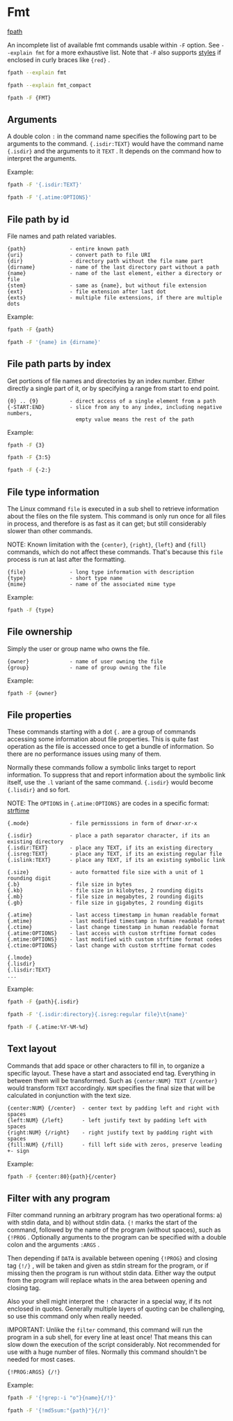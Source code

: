 # Fmt

[fpath](https://github.com/thingsiplay/fpath)

An incomplete list of available fmt commands usable within `-F` option. See
`--explain fmt` for a more exhaustive list. Note that `-F` also supports
[styles](styles.md) if enclosed in curly braces like `{red}` .

```bash
fpath --explain fmt

fpath --explain fmt_compact

fpath -F {FMT}
```

## Arguments

A double colon `:` in the command name specifies the following part to be
arguments to the command. `{.isdir:TEXT}` would have the command name
`{.isdir}` and the arguments to it `TEXT` . It depends on the command how to
interpret the arguments.

Example:

```bash
fpath -F '{.isdir:TEXT}'

fpath -F '{.atime:OPTIONS}'
```

## File path by id

File names and path related variables.

```
{path}              - entire known path
{uri}               - convert path to file URI
{dir}               - directory path without the file name part
{dirname}           - name of the last directory part without a path
{name}              - name of the last element, either a directory or file
{stem}              - same as {name}, but without file extension
{ext}               - file extension after last dot
{exts}              - multiple file extensions, if there are multiple dots
```

Example:

```bash
fpath -F {path}

fpath -F '{name} in {dirname}'
```

## File path parts by index

Get portions of file names and directories by an index number. Either directly
a single part of it, or by specifying a range from start to end point.

```
{0} .. {9}          - direct access of a single element from a path
{-START:END}        - slice from any to any index, including negative numbers,
                      empty value means the rest of the path
```

Example:

```bash
fpath -F {3}

fpath -F {3:5}

fpath -F {-2:}
```

## File type information

The Linux command `file` is executed in a sub shell to retrieve information
about the files on the file system. This command is only run once for all files
in process, and therefore is as fast as it can get; but still considerably
slower than other commands.

NOTE: Known limitation with the `{center}`, `{right}`, `{left}` and `{fill}`
commands, which do not affect these commands. That's because this `file`
process is run at last after the formatting.

```
{file}              - long type information with description
{type}              - short type name
{mime}              - name of the associated mime type
```

Example:

```bash
fpath -F {type}
```

## File ownership

Simply the user or group name who owns the file.

```
{owner}             - name of user owning the file
{group}             - name of group owning the file
```

Example:

```bash
fpath -F {owner}
```

## File properties

These commands starting with a dot `{.` are a group of commands accessing some
information about file properties. This is quite fast operation as the file is
accessed once to get a bundle of information. So there are no performance
issues using many of them.

Normally these commands follow a symbolic links target to report information.
To suppress that and report information about the symbolic link itself, use the
`.l` variant of the same command. `{.isdir}` would become `{.lisdir}` and so
fort.

NOTE: The `OPTIONS` in `{.atime:OPTIONS}` are codes in a specific format:
[strftime](https://docs.python.org/3/library/datetime.html#strftime-and-strptime-format-codes)

```
{.mode}             - file permisssions in form of drwxr-xr-x

{.isdir}            - place a path separator character, if its an existing directory
{.isdir:TEXT}       - place any TEXT, if its an existing directory
{.isreg:TEXT}       - place any TEXT, if its an existing regular file
{.islink:TEXT}      - place any TEXT, if its an existing symbolic link

{.size}             - auto formatted file size with a unit of 1 rounding digit
{.b}                - file size in bytes
{.kb}               - file size in kilobytes, 2 rounding digits
{.mb}               - file size in megabytes, 2 rounding digits
{.gb}               - file size in gigabytes, 2 rounding digits

{.atime}            - last access timestamp in human readable format
{.mtime}            - last modified timestamp in human readable format
{.ctime}            - last change timestamp in human readable format
{.atime:OPTIONS}    - last access with custom strftime format codes
{.mtime:OPTIONS}    - last modified with custom strftime format codes
{.ctime:OPTIONS}    - last change with custom strftime format codes

{.lmode}
{.lisdir}
{.lisdir:TEXT}
...
```

Example:

```bash
fpath -F {path}{.isdir}

fpath -F '{.isdir:directory}{.isreg:regular file}\t{name}'

fpath -F {.atime:%Y-%M-%d}
```

## Text layout

Commands that add space or other characters to fill in, to organize a specific
layout. These have a start and associated end tag. Everything in between them
will be transformed. Such as `{center:NUM} TEXT {/center}` would transform
`TEXT` accordingly. `NUM` specifies the final size that will be calculated in
conjunction with the text size.

```
{center:NUM} {/center}  - center text by padding left and right with spaces
{left:NUM} {/left}      - left justify text by padding left with spaces
{right:NUM} {/right}    - right justify text by padding right with spaces
{fill:NUM} {/fill}      - fill left side with zeros, preserve leading +- sign
```

Example:

```bash
fpath -F {center:80}{path}{/center}
```

## Filter with any program

Filter command running an arbitrary program has two operational forms: a) with
stdin data, and b) without stdin data. `{!` marks the start of the command,
followed by the name of the program (without spaces), such as `{!PROG` .
Optionally arguments to the program can be specified with a double colon and
the arguments `:ARGS` .

Then depending if `DATA` is available between opening `{!PROG}` and closing tag
`{!/}` , will be taken and given as stdin stream for the program, or if missing
then the program is run without stdin data. Either way the output from the
program will replace whats in the area between opening and closing tag.

Also your shell might interpret the `!` character in a special way, if its not
enclosed in quotes. Generally multiple layers of quoting can be challenging, so
use this command only when really needed.

IMPORTANT: Unlike the `filter` command, this command will run the program in a
sub shell, for every line at least once! That means this can slow down the
execution of the script considerably. Not recommended for use with a huge
number of files. Normally this command shouldn't be needed for most cases.

```
{!PROG:ARGS} {/!}
```

Example:

```bash
fpath -F '{!grep:-i "o"}{name}{/!}'

fpath -F '{!md5sum:"{path}"}{/!}'
```

